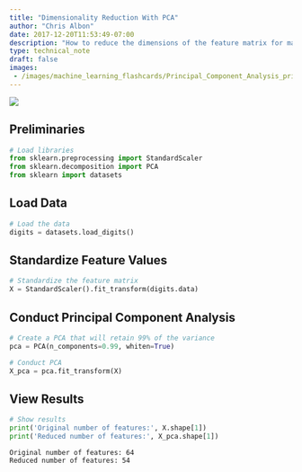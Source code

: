 ```yaml
---
title: "Dimensionality Reduction With PCA"
author: "Chris Albon"
date: 2017-12-20T11:53:49-07:00
description: "How to reduce the dimensions of the feature matrix for machine learning in Python."
type: technical_note
draft: false
images:
 - /images/machine_learning_flashcards/Principal_Component_Analysis_print.png
---
```

<a alt="Dimensionality Reduction With PCA" href="https://machinelearningflashcards.com">
    <img src="/images/machine_learning_flashcards/Principal_Component_Analysis_print.png" class="flashcard center-block">
</a>

## Preliminaries


```python
# Load libraries
from sklearn.preprocessing import StandardScaler
from sklearn.decomposition import PCA
from sklearn import datasets
```

## Load Data


```python
# Load the data
digits = datasets.load_digits()
```

## Standardize Feature Values


```python
# Standardize the feature matrix
X = StandardScaler().fit_transform(digits.data)
```

## Conduct Principal Component Analysis


```python
# Create a PCA that will retain 99% of the variance
pca = PCA(n_components=0.99, whiten=True)

# Conduct PCA
X_pca = pca.fit_transform(X)
```

## View Results


```python
# Show results
print('Original number of features:', X.shape[1])
print('Reduced number of features:', X_pca.shape[1])
```

    Original number of features: 64
    Reduced number of features: 54

